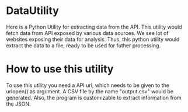 DataUtility
===========

Here is a Python Utility for extracting data from the API. This utility would fetch data from API exposed by various data sources.
We see lot of websites exposing their data for analysis. Thus, this python utility would extract the data to a file, ready to be used for futher processing.




How to use this utility
=======================


To use this utility you need a API url, which needs to be given to the urlopen() as argument. A CSV file by the name "output.csv" would be generated. Also, the program is customizable to extract information from the JSON. 

